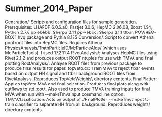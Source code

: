 Summer_2014_Paper
=================
Generation/:    Scripts and configuration files for sample generation.
                Prerequisites: LHAPDF 6.0.6.a0, Fastjet 3.0.6, HepMC 2.06.08, Boost 1.54, Python 2.7.6
                pp->bbbb: Sherpa 2.1.1
                pp->bbcc: Sherpa 2.1.1
                ttbar:    POWHEG-BOX 1 hvq package and Pythia 8.185
Conversion/:    Script to convert Athena pool.root files into HepMC files.
                Requires Athena PhysicsAnalysis/TruthParticleID/McParticleAlgs/ (which uses McParticleTools).
                I used 17.2.11.4
RivetAnalysis/: Analyses HepMC files using Rivet 2.1.2 and produces output ROOT ntuples for use with TMVA and final plotting
RootAnalysis/:  Analyse ROOT files from previous package to produce final results for paper.
                topVeto.cc: Train MVA to reject ttbar events based on output HH signal and ttbar background ROOT files from                                   RivetAnalysis. Reproduces TopVetoWeights\ directory contents.
                FinalPlotter: Applies topVeto MVA and final selection. Produces final plots along with cutflows to std::cout. 
                              Also used to produce TMVA training inputs for final MVA when run with --makeTmvaInput command line                                option.
                TMVAClassification: Acts on output of ./FinalPlotter --makeTmvaInput to train classifier to separate HH from                                          all background. Reproduces weights/ directory contents.
